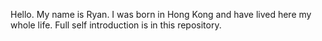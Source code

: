 Hello. My name is Ryan. I was born in Hong Kong and have lived here my whole life.
Full self introduction is in this repository.
